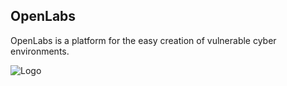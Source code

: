 ## OpenLabs

OpenLabs is a platform for the easy creation of vulnerable cyber environments.


![Logo](https://github.com/user-attachments/assets/21dbdb5b-4ff4-4a87-a1f4-74073d3474a4)
